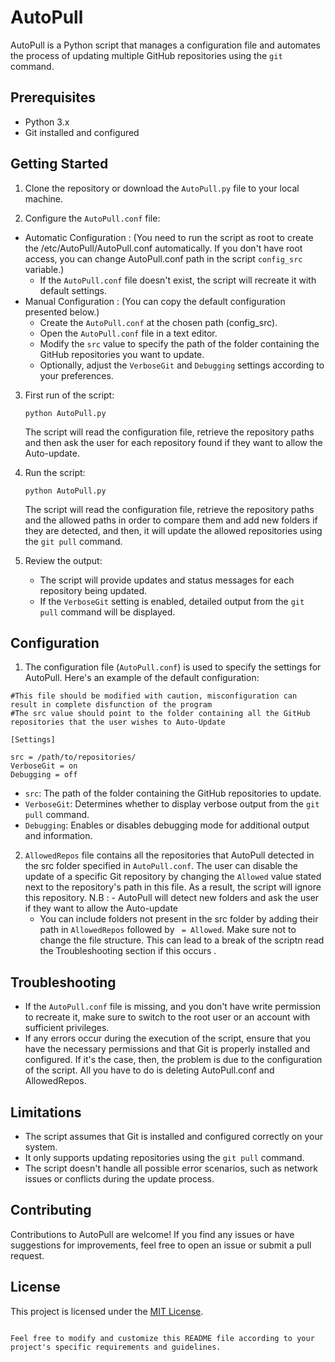 # AutoPull

AutoPull is a Python script that manages a configuration file and automates the process of updating multiple GitHub repositories using the `git` command.

## Prerequisites

- Python 3.x
- Git installed and configured

## Getting Started

1. Clone the repository or download the `AutoPull.py` file to your local machine.

2. Configure the `AutoPull.conf` file:
 * Automatic Configuration :
   (You need to run the script as root to create the /etc/AutoPull/AutoPull.conf automatically. If you don't have root access, you can change AutoPull.conf path in the script `config_src` variable.)
   - If the `AutoPull.conf` file doesn't exist, the script will recreate it with default settings.
 * Manual Configuration :
   (You can copy the default configuration presented below.)
   - Create the `AutoPull.conf` at the chosen path (config_src).
   - Open the `AutoPull.conf` file in a text editor.
   - Modify the `src` value to specify the path of the folder containing the GitHub repositories you want to update.
   - Optionally, adjust the `VerboseGit` and `Debugging` settings according to your preferences.

3. First run of the script:

   ```
   python AutoPull.py
   ```

   The script will read the configuration file, retrieve the repository paths and then ask the user for each repository found if they want to allow the Auto-update.

4. Run the script:

   ```
   python AutoPull.py
   ```

   The script will read the configuration file, retrieve the repository paths and the allowed paths in order to compare them and add new folders if they are
   detected, and then, it will update the allowed repositories using the `git pull` command.

5. Review the output:

   - The script will provide updates and status messages for each repository being updated.
   - If the `VerboseGit` setting is enabled, detailed output from the `git pull` command will be displayed.

## Configuration

1. The configuration file (`AutoPull.conf`) is used to specify the settings for AutoPull. Here's an example of the default configuration:

```
#This file should be modified with caution, misconfiguration can result in complete disfunction of the program
#The src value should point to the folder containing all the GitHub repositories that the user wishes to Auto-Update

[Settings]

src = /path/to/repositories/
VerboseGit = on
Debugging = off
```

- `src`: The path of the folder containing the GitHub repositories to update.
- `VerboseGit`: Determines whether to display verbose output from the `git pull` command.
- `Debugging`: Enables or disables debugging mode for additional output and information.

2. `AllowedRepos` file contains all the repositories that AutoPull detected in the src folder specified in `AutoPull.conf`. The user can disable the update of a
specific Git repository by changing the `Allowed` value stated next to the repository's path in this file. As a result, the script will ignore this repository.
N.B : - AutoPull will detect new folders and ask the user if they want to allow the Auto-update
      - You can include folders not present in the src folder by adding their path in `AllowedRepos` followed by ` = Allowed`. Make sure not to change the file 
      structure. This can lead to a break of the scriptn read the Troubleshooting section if this occurs .

## Troubleshooting

- If the `AutoPull.conf` file is missing, and you don't have write permission to recreate it, make sure to switch to the root user or an account with sufficient privileges.
- If any errors occur during the execution of the script, ensure that you have the necessary permissions and that Git is properly installed and configured. If it's the case, then, the problem is due to the configuration of the script. All you have to do is deleting AutoPull.conf and AllowedRepos.

## Limitations

- The script assumes that Git is installed and configured correctly on your system.
- It only supports updating repositories using the `git pull` command.
- The script doesn't handle all possible error scenarios, such as network issues or conflicts during the update process.

## Contributing

Contributions to AutoPull are welcome! If you find any issues or have suggestions for improvements, feel free to open an issue or submit a pull request.

## License

This project is licensed under the [MIT License](LICENSE).
```

Feel free to modify and customize this README file according to your project's specific requirements and guidelines.
